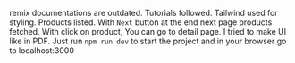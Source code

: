 remix documentations are outdated. Tutorials followed. Tailwind used for styling.
Products listed. With `Next` button at the end next page products fetched. With click on product, You can go to detail page. I tried to make UI like in PDF.
Just run `npm run dev` to start the project and in your browser go to localhost:3000
